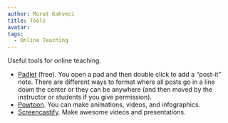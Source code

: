 ```yaml
---
author: Murat Kahveci
title: Tools
avatar:
tags: 
  - Online Teaching
---
```


Useful tools for online teaching.

<!--more-->

* [Padlet](https://padlet.com/) (free). You open a pad and then double click to add a “post-it” note.  There are different ways to format where all posts go in a line down the center or they can be anywhere (and then moved by the instructor or students if you give permission).
* [Powtoon](https://www.powtoon.com/home/). You can make animations, videos, and infographics.
* [Screencastify](https://www.powtoon.com/home/). Make awesome videos and presentations. 